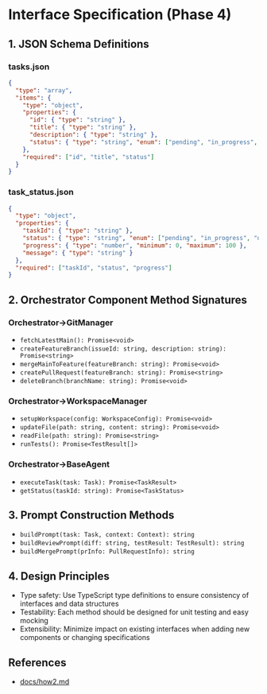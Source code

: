 # Interface Specification (Phase 4)

## 1. JSON Schema Definitions

### tasks.json
```json
{
  "type": "array",
  "items": {
    "type": "object",
    "properties": {
      "id": { "type": "string" },
      "title": { "type": "string" },
      "description": { "type": "string" },
      "status": { "type": "string", "enum": ["pending", "in_progress", "done", "error"] }
    },
    "required": ["id", "title", "status"]
  }
}
```

### task_status.json
```json
{
  "type": "object",
  "properties": {
    "taskId": { "type": "string" },
    "status": { "type": "string", "enum": ["pending", "in_progress", "done", "error"] },
    "progress": { "type": "number", "minimum": 0, "maximum": 100 },
    "message": { "type": "string" }
  },
  "required": ["taskId", "status", "progress"]
}
```

## 2. Orchestrator Component Method Signatures

### Orchestrator→GitManager
- `fetchLatestMain(): Promise<void>`
- `createFeatureBranch(issueId: string, description: string): Promise<string>`
- `mergeMainToFeature(featureBranch: string): Promise<void>`
- `createPullRequest(featureBranch: string): Promise<string>`
- `deleteBranch(branchName: string): Promise<void>`

### Orchestrator→WorkspaceManager
- `setupWorkspace(config: WorkspaceConfig): Promise<void>`
- `updateFile(path: string, content: string): Promise<void>`
- `readFile(path: string): Promise<string>`
- `runTests(): Promise<TestResult[]>`

### Orchestrator→BaseAgent
- `executeTask(task: Task): Promise<TaskResult>`
- `getStatus(taskId: string): Promise<TaskStatus>`

## 3. Prompt Construction Methods
- `buildPrompt(task: Task, context: Context): string`
- `buildReviewPrompt(diff: string, testResult: TestResult): string`
- `buildMergePrompt(prInfo: PullRequestInfo): string`

## 4. Design Principles
- Type safety: Use TypeScript type definitions to ensure consistency of interfaces and data structures
- Testability: Each method should be designed for unit testing and easy mocking
- Extensibility: Minimize impact on existing interfaces when adding new components or changing specifications

## References
- [docs/how2.md](../docs/how2.md)
